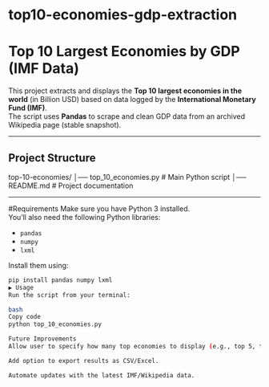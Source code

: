 # top10-economies-gdp-extraction
# Top 10 Largest Economies by GDP (IMF Data)

This project extracts and displays the **Top 10 largest economies in the world** (in Billion USD) based on data logged by the **International Monetary Fund (IMF)**.  
The script uses **Pandas** to scrape and clean GDP data from an archived Wikipedia page (stable snapshot).

---

## Project Structure
top-10-economies/
│── top_10_economies.py # Main Python script
│── README.md # Project documentation

---

#Requirements
Make sure you have Python 3 installed.  
You’ll also need the following Python libraries:

- `pandas`
- `numpy`
- `lxml`  

Install them using:

```bash
pip install pandas numpy lxml
▶ Usage
Run the script from your terminal:

bash
Copy code
python top_10_economies.py

Future Improvements
Allow user to specify how many top economies to display (e.g., top 5, top 20).

Add option to export results as CSV/Excel.

Automate updates with the latest IMF/Wikipedia data.
